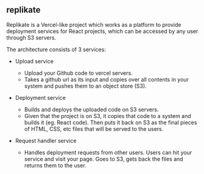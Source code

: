 ## replikate

Replikate is a Vercel-like project which works as a platform to provide deployment services for React projects, which can be accessed by any user through S3 servers.

The architecture consists of 3 services:

- Upload service
  - Upload your Github code to vercel servers.
  - Takes a github url as its input and copies over all contents in your system and pushes them to an object store (S3).

- Deployment service
  - Builds and deploys the uploaded code on S3 servers.
  - Given that the project is on S3, it copies that code to a system and builds it (eg. React code). Then puts it back on S3 as the final pieces of HTML, CSS, etc files that will be served to the users.

- Request handler service
  - Handles deployment requests from other users. Users can hit your service and visit your page. Goes to S3, gets back the files and returns them to the user.
